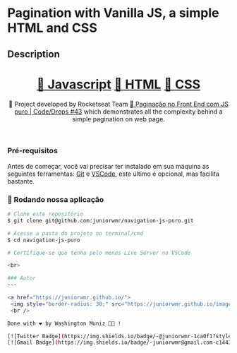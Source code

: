 # Pagination with Vanilla JS, a simple HTML and CSS
## Description
<p align="center"></p>
<h1 align="center">
    <a href="https://developer.mozilla.org/en-US/docs/Web/JavaScript">🔗 Javascript</a>
    <a href="https://developer.mozilla.org/pt-BR/docs/Web/HTML">🔗 HTML</a>
    <a href="https://developer.mozilla.org/pt-BR/docs/Web/CSS">🔗 CSS</a>
</h1>
<p align="center">🚀 Project developed by Rocketseat Team <a href="https://www.youtube.com/watch?v=6-VDE3H9-WU">🔗 Paginação no Front End com JS puro | Code/Drops #43</a> which demonstrates all the complexity behind a simple pagination on web page.</p>
<br>

### Pré-requisitos

Antes de começar, você vai precisar ter instalado em sua máquina as seguintes ferramentas:
[Git](https://git-scm.com) e [VSCode](https://nodejs.org/en/), este último é opcional, mas facilita bastante.

### 🎲 Rodando nossa aplicação

```bash
# Clone este repositório
$ git clone git@github.com:juniorwmr/navigation-js-puro.git

# Acesse a pasta do projeto no terminal/cmd
$ cd navigation-js-puro

# Certifique-se que tenha pelo menos Live Server no VSCode

<br>

### Autor
---

<a href="https://juniorwmr.github.io/">
 <img style="border-radius: 30;" src="https://juniorwmr.github.io/images/washington-muniz.jpg" width="100px;" alt=""/>
 <br />

Done with ❤️ by Washington Muniz 👋🏽 !

[![Twitter Badge](https://img.shields.io/badge/-@juniorwmr-1ca0f1?style=flat-square&labelColor=1ca0f1&logo=twitter&logoColor=white&link=https://twitter.com/juniorwmr)](https://twitter.com/juniorwmr) [![Linkedin Badge](https://img.shields.io/badge/-Washington-blue?style=flat-square&logo=Linkedin&logoColor=white&link=https://www.linkedin.com/in/juniorwmr/)](https://www.linkedin.com/in/juniorwmr/) 
[![Gmail Badge](https://img.shields.io/badge/-juniorwmr@gmail.com-c14438?style=flat-square&logo=Gmail&logoColor=white&link=mailto:juniorripardo@gmail.com)](mailto:juniorripardo@gmail.com)